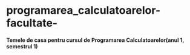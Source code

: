 # programarea_calculatoarelor-facultate-

<h4>Temele de casa pentru cursul de Programarea Calculatoarelor(anul 1, semestrul 1)</h4>
